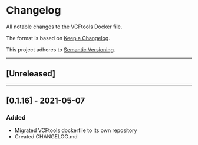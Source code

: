 # Changelog
All notable changes to the VCFtools Docker file.

The format is based on [Keep a Changelog](https://keepachangelog.com/en/1.0.0/).

This project adheres to [Semantic Versioning](https://semver.org/spec/v2.0.0.html).

---

## [Unreleased]

---

## [0.1.16] - 2021-05-07
### Added
- Migrated VCFtools dockerfile to its own repository
- Created CHANGELOG.md